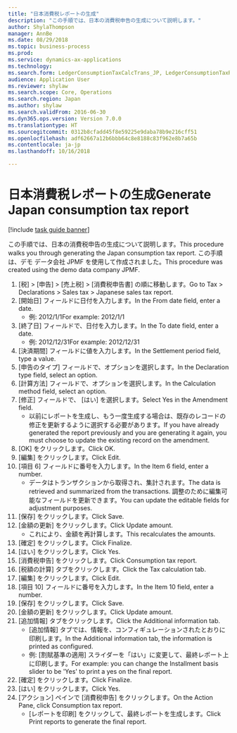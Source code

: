 ```yaml
--- 
title: "日本消費税レポートの生成"
description: "この手順では、日本の消費税申告の生成について説明します。"
author: ShylaThompson
manager: AnnBe
ms.date: 08/29/2018
ms.topic: business-process
ms.prod: 
ms.service: dynamics-ax-applications
ms.technology: 
ms.search.form: LedgerConsumptionTaxCalcTrans_JP, LedgerConsumptionTaxReportTrans_JP
audience: Application User
ms.reviewer: shylaw
ms.search.scope: Core, Operations
ms.search.region: Japan
ms.author: shylaw
ms.search.validFrom: 2016-06-30
ms.dyn365.ops.version: Version 7.0.0
ms.translationtype: HT
ms.sourcegitcommit: 0312b8cfadd45f8e59225e9daba78b9e216cff51
ms.openlocfilehash: adf62667a12b6bbb64c8e8188c83f962e8b7a65b
ms.contentlocale: ja-jp
ms.lasthandoff: 10/16/2018

---
```

# <a name="generate-japan-consumption-tax-report"></a><span data-ttu-id="773e9-103">日本消費税レポートの生成</span><span class="sxs-lookup"><span data-stu-id="773e9-103">Generate Japan consumption tax report</span></span>

[!include [task guide banner](../../includes/task-guide-banner.md)]

<span data-ttu-id="773e9-104">この手順では、日本の消費税申告の生成について説明します。</span><span class="sxs-lookup"><span data-stu-id="773e9-104">This procedure walks you through generating the Japan consumption tax report.</span></span> <span data-ttu-id="773e9-105">この手順は、デモ データ会社 JPMF を使用して作成されました。</span><span class="sxs-lookup"><span data-stu-id="773e9-105">This procedure was created using the demo data company JPMF.</span></span>

1. <span data-ttu-id="773e9-106">[税] > [申告] > [売上税] > [消費税申告書] の順に移動します。</span><span class="sxs-lookup"><span data-stu-id="773e9-106">Go to Tax > Declarations > Sales tax > Japanese sales tax report.</span></span>
2. <span data-ttu-id="773e9-107">[開始日] フィールドに日付を入力します。</span><span class="sxs-lookup"><span data-stu-id="773e9-107">In the From date field, enter a date.</span></span>
    * <span data-ttu-id="773e9-108">例: 2012/1/1</span><span class="sxs-lookup"><span data-stu-id="773e9-108">For example: 2012/1/1</span></span>  
3. <span data-ttu-id="773e9-109">[終了日] フィールドで、日付を入力します。</span><span class="sxs-lookup"><span data-stu-id="773e9-109">In the To date field, enter a date.</span></span>
    * <span data-ttu-id="773e9-110">例: 2012/12/31</span><span class="sxs-lookup"><span data-stu-id="773e9-110">For example: 2012/12/31</span></span>  
4. <span data-ttu-id="773e9-111">[決済期間] フィールドに値を入力します。</span><span class="sxs-lookup"><span data-stu-id="773e9-111">In the Settlement period field, type a value.</span></span>
5. <span data-ttu-id="773e9-112">[申告のタイプ] フィールドで、オプションを選択します。</span><span class="sxs-lookup"><span data-stu-id="773e9-112">In the Declaration type field, select an option.</span></span>
6. <span data-ttu-id="773e9-113">[計算方法] フィールドで、オプションを選択します。</span><span class="sxs-lookup"><span data-stu-id="773e9-113">In the Calculation method field, select an option.</span></span>
7. <span data-ttu-id="773e9-114">[修正] フィールドで、 [はい] を選択します。</span><span class="sxs-lookup"><span data-stu-id="773e9-114">Select Yes in the Amendment field.</span></span>
    * <span data-ttu-id="773e9-115">以前にレポートを生成し、もう一度生成する場合は、既存のレコードの修正を更新するように選択する必要があります。</span><span class="sxs-lookup"><span data-stu-id="773e9-115">If you have already generated the report previously and you are generating it again, you must choose to update the existing record on the amendment.</span></span>  
8. <span data-ttu-id="773e9-116">[OK] をクリックします。</span><span class="sxs-lookup"><span data-stu-id="773e9-116">Click OK.</span></span>
9. <span data-ttu-id="773e9-117">[編集] をクリックします。</span><span class="sxs-lookup"><span data-stu-id="773e9-117">Click Edit.</span></span>
10. <span data-ttu-id="773e9-118">[項目 6] フィールドに番号を入力します。</span><span class="sxs-lookup"><span data-stu-id="773e9-118">In the Item 6 field, enter a number.</span></span>
    * <span data-ttu-id="773e9-119">データはトランザクションから取得され、集計されます。</span><span class="sxs-lookup"><span data-stu-id="773e9-119">The data is retrieved and summarized from the transactions.</span></span> <span data-ttu-id="773e9-120">調整のために編集可能なフィールドを更新できます。</span><span class="sxs-lookup"><span data-stu-id="773e9-120">You can update the editable fields for adjustment purposes.</span></span>  
11. <span data-ttu-id="773e9-121">[保存] をクリックします。</span><span class="sxs-lookup"><span data-stu-id="773e9-121">Click Save.</span></span>
12. <span data-ttu-id="773e9-122">[金額の更新] をクリックします。</span><span class="sxs-lookup"><span data-stu-id="773e9-122">Click Update amount.</span></span>
    * <span data-ttu-id="773e9-123">これにより、金額を再計算します。</span><span class="sxs-lookup"><span data-stu-id="773e9-123">This recalculates the amounts.</span></span>  
13. <span data-ttu-id="773e9-124">[確定] をクリックします。</span><span class="sxs-lookup"><span data-stu-id="773e9-124">Click Finalize.</span></span>
14. <span data-ttu-id="773e9-125">[はい] をクリックします。</span><span class="sxs-lookup"><span data-stu-id="773e9-125">Click Yes.</span></span>
15. <span data-ttu-id="773e9-126">[消費税申告] をクリックします。</span><span class="sxs-lookup"><span data-stu-id="773e9-126">Click Consumption tax report.</span></span>
16. <span data-ttu-id="773e9-127">[税額の計算] タブをクリックします。</span><span class="sxs-lookup"><span data-stu-id="773e9-127">Click the Tax calculation tab.</span></span>
17. <span data-ttu-id="773e9-128">[編集] をクリックします。</span><span class="sxs-lookup"><span data-stu-id="773e9-128">Click Edit.</span></span>
18. <span data-ttu-id="773e9-129">[項目 10] フィールドに番号を入力します。</span><span class="sxs-lookup"><span data-stu-id="773e9-129">In the Item 10 field, enter a number.</span></span>
19. <span data-ttu-id="773e9-130">[保存] をクリックします。</span><span class="sxs-lookup"><span data-stu-id="773e9-130">Click Save.</span></span>
20. <span data-ttu-id="773e9-131">[金額の更新] をクリックします。</span><span class="sxs-lookup"><span data-stu-id="773e9-131">Click Update amount.</span></span>
21. <span data-ttu-id="773e9-132">[追加情報] タブをクリックします。</span><span class="sxs-lookup"><span data-stu-id="773e9-132">Click the Additional information tab.</span></span>
    * <span data-ttu-id="773e9-133">[追加情報] タブでは、情報を、コンフィギュレーションされたとおりに印刷します。</span><span class="sxs-lookup"><span data-stu-id="773e9-133">In the Additional information tab, the information is printed as configured.</span></span>  
    * <span data-ttu-id="773e9-134">例: [割賦基準の適用] スライダーを「はい」に変更して、最終レポート上に印刷します。</span><span class="sxs-lookup"><span data-stu-id="773e9-134">For example: you can change the Installment basis slider to be 'Yes' to print a yes on the final report.</span></span>  
22. <span data-ttu-id="773e9-135">[確定] をクリックします。</span><span class="sxs-lookup"><span data-stu-id="773e9-135">Click Finalize.</span></span>
23. <span data-ttu-id="773e9-136">[はい] をクリックします。</span><span class="sxs-lookup"><span data-stu-id="773e9-136">Click Yes.</span></span>
24. <span data-ttu-id="773e9-137">[アクション] ペインで [消費税申告] をクリックします。</span><span class="sxs-lookup"><span data-stu-id="773e9-137">On the Action Pane, click Consumption tax report.</span></span>
    * <span data-ttu-id="773e9-138">[レポートを印刷] をクリックして、最終レポートを生成します。</span><span class="sxs-lookup"><span data-stu-id="773e9-138">Click Print reports to generate the final report.</span></span>  


